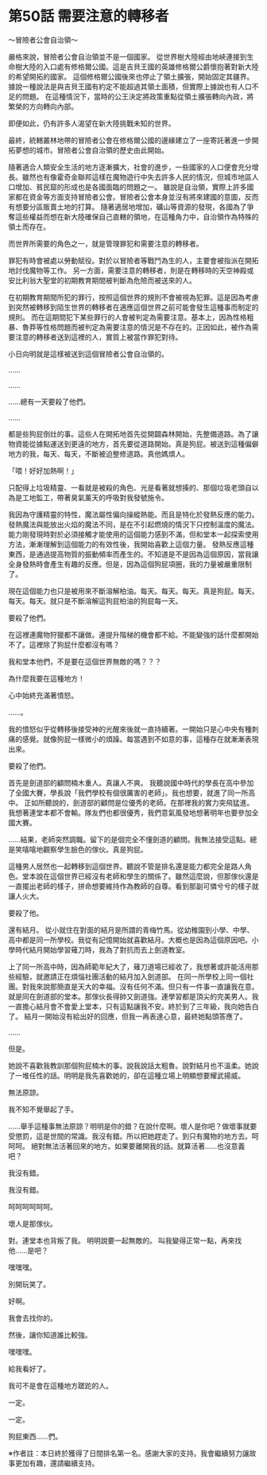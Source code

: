 # 第50話 需要注意的轉移者

～冒險者公會自治領～

嚴格來說，冒險者公會自治領並不是一個國家。
從世界樹大陸經由地峽連接到生命樹大陸的入口處有修格爾公國。這是吉貝王國的英雄修格爾公爵懷抱著對新大陸的希望開拓的國家。
這個修格爾公國後來也停止了領土擴張，開始固定其疆界。據說一種說法是與吉貝王國有約定不能超過其領土面積，但實際上據說也有人口不足的問題。
在這種情況下，當時的公王決定將政策重點從領土擴張轉向內政，將繁榮的方向轉向內部。

即便如此，仍有許多人渴望在新大陸挑戰未知的世界。

最終，統轄叢林地帶的冒險者公會在修格爾公國的邊緣建立了一座寄託著進一步開拓夢想的城市。冒險者公會自治領的歷史由此開始。

隨著適合人類安全生活的地方逐漸擴大，社會的進步，一些國家的人口便會充分增長。雖然也有像霍奇金聯邦這樣在魔物遊行中失去許多人民的情況，但城市地區人口增加、貧民窟的形成也是各國面臨的問題之一。
雖說是自治領，實際上許多國家都在資金等方面支持冒險者公會。冒險者公會本身並沒有將來建國的意圖，反而有想要分區販賣土地的打算。
隨著適居地增加，礦山等資源的發現，各國為了爭奪這些權益而想在新大陸確保自己直轄的領地，在這種角力中，自治領作為特殊的領土而存在。

而世界所需要的角色之一，就是管理罪犯和需要注意的轉移者。

罪犯有時會被處以勞動賦役。對於以冒險者等戰鬥為生的人，主要會被指派在開拓地討伐魔物等工作。
另一方面，需要注意的轉移者，則是在轉移時的天空神殿或安比利翁大聖堂的初期教育期間被判斷為危險而被送來的人。

在初期教育期間所犯的罪行，按照這個世界的規則不會被視為犯罪。這是因為考慮到突然被轉移到陌生世界的轉移者在適應這個世界之前可能會發生這種事而制定的規則。
而在這期間犯下某些罪行的人會被判定為需要注意。基本上，因為性格粗暴、魯莽等性格問題而被判定為需要注意的情況是不存在的。正因如此，被作為需要注意的轉移者送到這裡的人，實質上被當作罪犯對待。

小日向明就是這樣被送到這個冒險者公會自治領的。

……

……

……總有一天要殺了他們。

……

都是些狗屁倒灶的事。這些人在開拓地首先從開闢森林開始，先整備道路。為了讓物資能從據點運送到更遠的地方，首先要從道路開始。真是狗屁。被送到這種偏僻地方的我，每天、每天，不斷被迫整修道路。真他媽煩人。

「喂！好好加熱啊！」

只配得上垃圾精靈、一看就是被殺的角色、光是看著就想揍的、那個垃圾老頭自以為是工地監工，帶著臭氣薰天的呼吸對我發號施令。

我因為守護精靈的特性，魔法屬性偏向操縱熱能。而且是特化於發熱反應的能力。發熱魔法與能放出火焰的魔法不同，是在不引起燃燒的情況下只控制溫度的魔法。能力剛發現時對於必須接觸才能使用的這個能力感到不滿，但和堂本一起探索使用方法，漸漸理解到這個能力的有效性後，我開始喜歡上這個力量。
發熱反應這種東西，是通過提高物質的振動頻率而產生的。不知道是不是因為這個原因，當我讓全身發熱時會產生有趣的反應。但是，因為這個狗屁項圈，我的力量被嚴重限制了。

現在這個能力也只是被用來不斷溶解柏油。每天。每天。每天。真是狗屁。每天。每天。每天。就只是不斷溶解這狗屁柏油的狗屁每一天。

要殺了他們。

在這裡連魔物狩獵都不讓做。連提升階梯的機會都不給。不能變強的話什麼都開始不了。這裡除了狗屁什麼都沒有嗎？

我和堂本他們，不是要在這個世界無敵的嗎？？？

為什麼我要在這種地方！

心中始終充滿著憤怒。

……。

我的憤怒似乎從轉移後接受神的光醒來後就一直持續著。一開始只是心中央有種刺痛的感覺。就像狗屁一樣微小的煩躁。每當遇到不如意的事，這種存在就漸漸表現出來。

要殺了他們。

首先是劍道部的顧問楠木重人。真讓人不爽。
我聽說國中時代的學長在高中參加了全國大賽，學長說「我們學校有個很厲害的老師」。我也想要，就進了同一所高中。
正如所聽說的，劍道部的顧問是位優秀的老師。在那裡我的實力突飛猛進。我想著連堂本都不會輸。隊友們也都很優秀，我們意氣風發地想著明年也要參加全國大賽。

……結果，老師突然調職。留下的是個完全不懂劍道的顧問。我無法接受這點。總是笑嘻嘻地觀察學生臉色的傢伙。真是狗屁。

這種男人居然也一起轉移到這個世界。聽說不管是排名還是能力都完全是路人角色。堂本說在這個世界已經沒有老師和學生的關係了。雖然這麼說，但那傢伙還是一直擺出老師的樣子，拼命想要維持作為教師的自尊。看到那副可憐兮兮的樣子就讓人火大。

要殺了他。

還有結月。
從小就住在對面的結月是所謂的青梅竹馬。從幼稚園到小學、中學、高中都是同一所學校。我從有記憶開始就喜歡結月。大概也是因為這個原因吧。小學時代結月開始學習薙刀時，我為了對抗而去上劍道教室。

上了同一所高中時，因為師範年紀大了，薙刀道場已經收了，我想著或許能活用那些經驗，就邀請正在煩惱社團活動的結月加入劍道部。
在同一所學校上同一個社團。對我來說那簡直是天大的幸福。沒有任何不滿。但只有一件事一直讓我在意。就是同在劍道部的堂本。那傢伙長得帥又劍道強。連學習都是頂尖的完美男人。我一直擔心結月會不會愛上堂本，只有這點讓我不安。終於到了三年級，我向她告白了。
結月一開始沒有給出好的回應，但我一再表達心意，最終她點頭答應了。

……

但是。

她說不喜歡我教訓那個狗屁楠木的事。說我說話太粗魯。說對結月也不溫柔。她說了一堆任性的話。明明是我先喜歡她的，卻在這種立場上明顯想要耀武揚威。

無法原諒。

我不知不覺舉起了手。

……舉手這種事無法原諒？明明是你的錯？在說什麼啊。壞人是你吧？做壞事就要受懲罰，這是世間的常識。我沒有錯。所以把她趕走了。到只有魔物的地方去。呵呵呵。
絕對無法活著回來的地方。如果要離開我的話。就算活著……也沒意義吧？

我沒有錯。

我沒有錯。

呵呵呵呵呵呵。

壞人是那傢伙。

對。連堂本也背叛了我。
明明說要一起無敵的。
叫我變得正常一點，再來找他……是吧？

嘿嘿嘿。

別開玩笑了。

好啊。

我會去找你的。

然後，讓你知道誰比較強。

嘿嘿嘿。

給我看好了。

我可不是會在這種地方蹉跎的人。

一定。

一定。

狗屁東西……們。

※作者註：本日終於獲得了日間排名第一名。感謝大家的支持。我會繼續努力讓故事更加有趣，還請繼續支持。